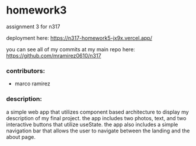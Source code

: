 # homework3

assignment 3 for n317

deployment here: https://n317-homework5-jx9x.vercel.app/

you can see all of my commits at my main repo here: https://github.com/mramirez0610/n317

### contributors:

- marco ramirez

### description:

a simple web app that utilizes component based architecture to display my description of my final project. the app includes two photos, text, and two interactive buttons that utilize useState. the app also includes a simple navigation bar that allows the user to navigate between the landing and the about page.
